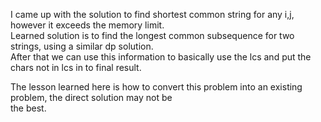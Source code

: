 I came up with the solution to find shortest common string for any i,j, however it exceeds the memory limit.\
Learned solution is to find the longest common subsequence for two strings, using a similar dp solution.\
After that we can use this information to basically use the lcs and put the chars not in lcs in to final result.

The lesson learned here is how to convert this problem into an existing problem, the direct solution may not be\
the best.